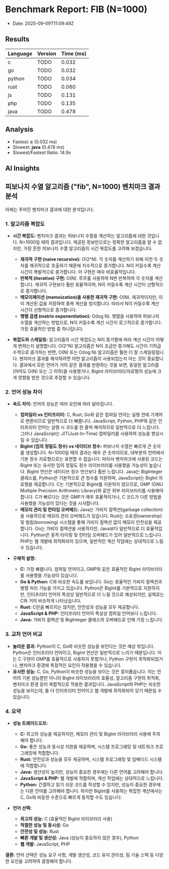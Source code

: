 # Benchmark Report: FIB (N=1000)
- Date: 2025-09-09T11:09:49Z

## Results
| Language | Version | Time (ms) |
|----------|---------|-----------|
| c | TODO | 0.032 |
| go | TODO | 0.032 |
| python | TODO | 0.034 |
| rust | TODO | 0.060 |
| js | TODO | 0.131 |
| php | TODO | 0.135 |
| java | TODO | 0.478 |

## Analysis
- Fastest: **c** (0.032 ms)
- Slowest: **java** (0.478 ms)
- Slowest/Fastest Ratio: 14.9x


## AI Insights
## 피보나치 수열 알고리즘 ("fib", N=1000) 벤치마크 결과 분석

아래는 주어진 벤치마크 결과에 대한 분석입니다.

### 1. 알고리즘 복잡도

*   **시간 복잡도:** 벤치마크 결과는 피보나치 수열을 계산하는 알고리즘에 대한 것입니다. N=1000일 때의 결과입니다.  제공된 정보만으로는 정확한 알고리즘을 알 수 없지만, 가장 흔한 피보나치 수열 알고리즘의 시간 복잡도를 고려해 보겠습니다.

    *   **재귀적 구현 (naive recursive):** O(2^N). 각 숫자를 계산하기 위해 이전 두 숫자를 재귀적으로 호출하기 때문에 지수적으로 증가합니다. N이 커질수록 계산 시간이 폭발적으로 증가합니다. 이 구현은 매우 비효율적입니다.
    *   **반복적 (iterative) 구현:** O(N). 루프를 사용하여 N번 반복하여 각 숫자를 계산합니다. 재귀적 구현보다 훨씬 효율적이며, N이 커질수록 계산 시간이 선형적으로 증가합니다.
    *   **메모이제이션 (memoization)을 사용한 재귀적 구현:** O(N). 재귀적이지만, 이미 계산된 값을 저장하여 중복 계산을 방지합니다. 따라서 N이 커질수록 계산 시간이 선형적으로 증가합니다.
    *   **행렬 곱셈 (matrix exponentiation):** O(log N). 행렬을 사용하여 피보나치 수열을 계산하는 방법으로, N이 커질수록 계산 시간이 로그적으로 증가합니다. 가장 효율적인 방법 중 하나입니다.

*   **복잡도와 스케일링:**  알고리즘의 시간 복잡도는 N이 증가함에 따라 계산 시간이 어떻게 변하는지 설명합니다. O(2^N) 알고리즘은 N이 조금만 증가해도 시간이 기하급수적으로 증가하는 반면, O(N) 또는 O(log N) 알고리즘은 훨씬 더 잘 스케일링됩니다. 벤치마크 결과를 해석하려면 어떤 알고리즘이 사용되었는지 아는 것이 중요합니다. 결과에서 모든 언어가 거의 같은 결과를 반환하는 것을 보면, 동일한 알고리즘 (아마도 O(N) 또는 그 이하)을 사용했거나, BigInt 라이브러리/자료형의 성능에 크게 영향을 받은 것으로 추정할 수 있습니다.

### 2. 언어 성능 차이

*   **속도 차이:** 언어의 성능은 여러 요인에 따라 달라집니다.

    *   **컴파일러 vs 인터프리터:** C, Rust, Go와 같은 컴파일 언어는 실행 전에 기계어로 변환되므로 일반적으로 더 빠릅니다. JavaScript, Python, PHP와 같은 인터프리터 언어는 실행 시 코드를 한 줄씩 해석하므로 일반적으로 더 느립니다. 그러나 JavaScript는 JIT(Just-In-Time) 컴파일러를 사용하여 성능을 향상시킬 수 있습니다.
    *   **BigInt (임의 정밀도 정수) vs 네이티브 정수:** 피보나치 수열은 빠르게 큰 숫자를 생성합니다. N=1000일 때의 결과는 매우 큰 숫자이므로, 대부분의 언어에서 기본 정수 자료형으로는 표현할 수 없습니다. 따라서 벤치마크에 사용된 코드는 BigInt 또는 유사한 임의 정밀도 정수 라이브러리를 사용했을 가능성이 높습니다. BigInt 연산은 네이티브 정수 연산보다 훨씬 느립니다. Java는 BigInteger 클래스를, Python은 기본적으로 큰 정수를 지원하며, JavaScript는 BigInt 자료형을 제공합니다. C는 기본적으로 BigInt를 지원하지 않으므로, GMP (GNU Multiple Precision Arithmetic Library)와 같은 외부 라이브러리를 사용해야 합니다. C가 빠르다는 것은 GMP가 매우 효율적이거나, C 코드가 다른 방법을 사용했을 가능성이 있다는 것을 시사합니다.
    *   **메모리 관리 및 런타임 오버헤드:** Java는 가비지 컬렉션(garbage collection)을 사용하므로 메모리 관리 오버헤드가 있습니다. Rust는 소유권(ownership) 및 빌림(borrowing) 시스템을 통해 가비지 컬렉션 없이 메모리 안전성을 제공합니다. Go는 가비지 컬렉션을 사용하지만, Java보다 일반적으로 더 효율적입니다. Python은 동적 타이핑 및 런타임 오버헤드가 있어 일반적으로 느립니다. PHP는 웹 개발에 최적화되어 있으며, 일반적인 계산 작업에는 상대적으로 느릴 수 있습니다.
*   **구체적 설명:**
    *   **C:** 가장 빠릅니다. 컴파일 언어이고, GMP와 같은 효율적인 BigInt 라이브러리를 사용했을 가능성이 있습니다.
    *   **Go & Python:** C와 비슷한 속도를 보입니다. Go는 효율적인 가비지 컬렉션과 병렬 처리 기능을 가지고 있습니다. Python은 BigInt를 기본적으로 지원하지만, 인터프리터 언어의 특성상 일반적으로 더 느릴 것으로 예상되지만, 실제로는 C와 거의 비슷하게 나타났습니다.
    *   **Rust:** C만큼 빠르지는 않지만, 안전성과 성능을 모두 제공합니다.
    *   **JavaScript & PHP:** 인터프리터 언어의 특성상 컴파일 언어보다 느립니다.
    *   **Java:** 가비지 컬렉션 및 BigInteger 클래스의 오버헤드로 인해 가장 느립니다.

### 3. 교차 언어 비교

*   **놀라운 결과:** Python이 C, Go와 비슷한 성능을 보인다는 것은 예상 밖입니다. Python은 인터프리터 언어이고, BigInt 연산은 일반적으로 느리기 때문입니다. 이는 C 구현이 GMP를 효율적으로 사용하지 못했거나, Python 구현이 최적화되었거나, 벤치마크 환경에 특정적인 요인이 작용했을 수 있습니다.
*   **유사한 성능:** C, Go, Python이 비슷한 성능을 보이는 것은 흥미롭습니다. 이는 언어의 기본 성능뿐만 아니라 BigInt 라이브러리의 효율성, 알고리즘 구현의 최적화, 벤치마크 환경 등이 복합적으로 작용한 결과입니다. JavaScript와 PHP는 비슷한 성능을 보이는데, 둘 다 인터프리터 언어이고 웹 개발에 최적화되어 있기 때문일 수 있습니다.

### 4. 요약

*   **성능 트레이드오프:**
    *   **C:** 최고의 성능을 제공하지만, 메모리 관리 및 BigInt 라이브러리 사용에 주의해야 합니다.
    *   **Go:** 좋은 성능과 동시성 지원을 제공하며, 시스템 프로그래밍 및 네트워크 프로그래밍에 적합합니다.
    *   **Rust:** 안전성과 성능을 모두 제공하며, 시스템 프로그래밍 및 임베디드 시스템에 적합합니다.
    *   **Java:** 생산성이 높지만, 성능이 중요한 경우에는 다른 언어를 고려해야 합니다.
    *   **JavaScript & PHP:** 웹 개발에 적합하며, 계산 작업에는 상대적으로 느립니다.
    *   **Python:** 간결하고 읽기 쉬운 코드를 작성할 수 있지만, 성능이 중요한 경우에는 다른 언어를 고려해야 합니다. 하지만 BigInt를 사용하는 복잡한 계산에서는 C, Go와 비등한 수준으로 빠르게 동작할 수도 있습니다.

*   **언어 선택:**
    *   **최고의 성능:** C (효율적인 BigInt 라이브러리 사용)
    *   **적절한 성능 및 동시성:** Go
    *   **안전성 및 성능:** Rust
    *   **빠른 개발 및 생산성:** Java (성능이 중요하지 않은 경우), Python
    *   **웹 개발:** JavaScript, PHP

**결론:** 언어 선택은 성능 요구 사항, 개발 생산성, 코드 유지 관리성, 팀 기술 스택 등 다양한 요인을 고려하여 결정해야 합니다.
